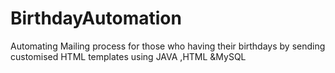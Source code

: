 # BirthdayAutomation
Automating Mailing process for those who having their birthdays by sending customised HTML templates using JAVA ,HTML &MySQL



